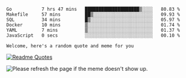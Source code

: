 <!--START_SECTION:waka-->

```text
Go           7 hrs 47 mins   ████████████████████▒░░░░   80.83 %
Makefile     57 mins         ██▒░░░░░░░░░░░░░░░░░░░░░░   09.93 %
SQL          34 mins         █▒░░░░░░░░░░░░░░░░░░░░░░░   05.97 %
Docker       10 mins         ▒░░░░░░░░░░░░░░░░░░░░░░░░   01.74 %
YAML         7 mins          ▒░░░░░░░░░░░░░░░░░░░░░░░░   01.37 %
JavaScript   0 secs          ░░░░░░░░░░░░░░░░░░░░░░░░░   00.10 %
```

<!--END_SECTION:waka-->

`Welcome, here's a random quote and meme for you`

[![Readme Quotes](https://quotes-github-readme.vercel.app/api?type=horizontal&theme=catppuccin)](https://github.com/piyushsuthar/github-readme-quotes)

<img src='https://user-images.githubusercontent.com/88014435/172651369-4de96835-d6c3-4804-9d49-780e5b4ff258.png' title="Meme" alt="Please refresh the page if the meme doesn't show up.">

